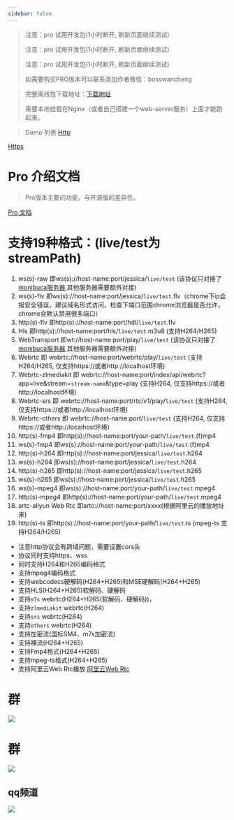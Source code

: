 ```yaml
---
sidebar: false
---
```


<ProDemoPlayer/>

> 注意：pro 试用开发包(1小时断开, 刷新页面继续测试)
>
> 注意：pro 试用开发包(1小时断开, 刷新页面继续测试)
>
> 注意：pro 试用开发包(1小时断开, 刷新页面继续测试)
>
> 如需要购买PRO版本可以联系添加作者微信：bosswancheng


> 完整离线包下载地址：[下载地址](https://jessibuca.com/pro.zip)
>
> 需要本地挂载在Nginx（或者自己搭建一个web-server服务）上面才能跑起来。

> Demo 列表
[Http](http://jessibuca.monibuca.com/pro/index.html)

[Https](https://jessibuca.com/pro/index.html)

# Pro 介绍文档

> Pro版本主要的功能，与开源版的差异性。

[Pro 文档](/pro.html)

# 支持19种格式：(live/test为streamPath)

1. ws(s)-raw 即ws(s)://host-name:port/jessica/`live/test` (该协议只对接了[monibuca服务器](https://monibuca.com),其他服务器需要额外对接)
2. ws(s)-flv 即ws(s)://host-name:port/jessica/`live/test`.flv（chrome下ip会报安全错误，建议域名形式访问，检查下端口范围chrome浏览器是否允许，chrome会默认禁用很多端口）
3. http(s)-flv 即http(s)://host-name:port/hdl/`live/test`.flv
4. Hls 即http(s)://host-name:port/hls/`live/test`.m3u8 (支持H264/H265)
5. WebTransport 即wt://host-name:port/play/`live/test` (该协议只对接了[monibuca服务器](https://monibuca.com),其他服务器需要额外对接)
6. Webrtc 即 webrtc://host-name:port/webrtc/play/`live/test` (支持H264/H265, 仅支持https://或者http://localhost环境)
7. Webrtc-zlmediakit 即 webrtc://host-name:port/index/api/webrtc?app=live&stream=`stream-name`&type=play  (支持H264, 仅支持https://或者http://localhost环境)
8. Webrtc-srs 即 webrtc://host-name:port/rtc/v1/play/`live/test`  (支持H264, 仅支持https://或者http://localhost环境)
9. Webrtc-others 即 webrtc://host-name:port/`live/test` (支持H264, 仅支持https://或者http://localhost环境)
10. http(s)-fmp4 即http(s)://host-name:port/your-path/`live/test`.(f)mp4
11. ws(s)-fmp4 即ws(s)://host-name:port/your-path/`live/test`.(f)mp4
12. http(s)-h264 即http(s)://host-name:port/jessica/`live/test`.h264
13. ws(s)-h264 即ws(s)://host-name:port/jessica/`live/test`.h264
14. http(s)-h265 即http(s)://host-name:port/jessica/`live/test`.h265
15. ws(s)-h265 即ws(s)://host-name:port/jessica/`live/test`.h265
16. ws(s)-mpeg4 即ws(s)://host-name:port/your-path/`live/test`.mpeg4
17. http(s)-mpeg4 即http(s)://host-name:port/your-path/`live/test`.mpeg4
18. artc-aliyun Web Rtc 即artc://host-name:port/xxxx(根据阿里云的播放地址来)
19. http(s)-ts 即http(s)://host-name:port/your-path/`live/test`.ts (mpeg-ts 支持H264/H265)
- 注意http协议会有跨域问题，需要设置cors头
- 协议同时支持https、wss
- 同时支持H264和H265编码格式
- 支持mpeg4编码格式
- 支持webcodecs硬解码(H264+H265)和MSE硬解码(H264+H265)
- 支持HLS(H264+H265)软解码、硬解码
- 支持`m7s` webrtc(H264+H265(软解码、硬解码))，
- 支持`zlmediakit` webrtc(H264)
- 支持`srs` webrtc(H264)
- 支持`others` webrtc(H264)
- 支持加密流(国标SM4、m7s加密流)
- 支持裸流(H264+H265)
- 支持Fmp4格式(H264+H265)
- 支持mpeg-ts格式(H264+H265)
- 支持阿里云Web Rtc播放 [阿里云Web Rtc](https://help.aliyun.com/zh/live/user-guide/web-rts-sdk-overview?spm=a2c4g.11186623.0.i1)

<Rice/>


# 群
<img src="/public/qrcode.jpeg">


# 群
<img src="/public/qrcode-qw.jpeg">

## qq频道
<img src="/public/qq-qrcode.jpg">

